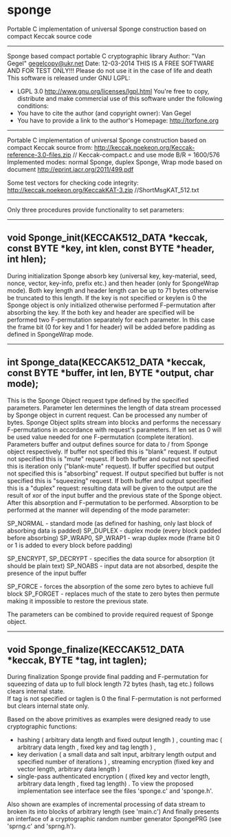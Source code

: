 sponge
======

Portable C implementation of universal Sponge construction based on compact Keccak source code

********************************************************************
Sponge based compact portable C cryptographic library
Author: "Van Gegel" <gegelcopy@ukr.net>
Date: 12-03-2014
THIS IS A FREE SOFTWARE  AND FOR TEST ONLY!!!
Please do not use it in the case of life and death
This software is released under GNU LGPL:

* LGPL 3.0 <http://www.gnu.org/licenses/lgpl.html>
You're free to copy, distribute and make commercial use
of this software under the following conditions:
* You have to cite the author (and copyright owner): Van Gegel
* You have to provide a link to the author's Homepage: <http://torfone.org>
********************************************************************

Portable C implementation of universal Sponge construction based on compact Keccak source from:
http://keccak.noekeon.org/Keccak-reference-3.0-files.zip   // Keccak-compact.c and use mode B/R = 1600/576
Implemented modes: normal Sponge, duplex Sponge, Wrap mode based on document http://eprint.iacr.org/2011/499.pdf

Some test vectors for checking code integrity: http://keccak.noekeon.org/KeccakKAT-3.zip //ShortMsgKAT_512.txt

********************************************************************

Only three procedures provide functionality to set parameters:

--------------------------------------------------------------------
void Sponge_init(KECCAK512_DATA *keccak, 
const BYTE *key, int klen, const BYTE *header, int hlen);
--------------------------------------------------------------------
During initialization Sponge absorb key (universal key, key-material, seed, nonce, vector, key-info, prefix etc.) and then header (only for SpongeWrap mode).  Both key length and header length can be up to 71 bytes otherwise be truncated to this length.
If the key  is not specified  or keylen is 0  the Sponge object is only initialized otherwise performed  F-permutation after absorbing the key.
If the both key and header  are  specified  will be performed two F-permutation separately for each parameter. In this case  the frame bit  (0 for key and 1 for header)  will be added before padding as defined in SpongeWrap mode.

--------------------------------------------------------------------
int Sponge_data(KECCAK512_DATA *keccak, const BYTE *buffer, 
int len, BYTE *output, char mode);
--------------------------------------------------------------------
This is the Sponge Object request type defined by the specified parameters.
Parameter  len  determines the length of data stream processed by Sponge object in current request.
Can be processed any number of bytes. Sponge Object splits stream  into blocks and performs the necessary F-permutations in accordance with   request's parameters.
If len set as 0 will be used value needed for one F-permutation (complete iteration).
Parameters buffer and output defines source for data to / from Sponge object respectively.
If buffer not specified this is "blank" request. 
If output not specified this is "mute" request. 
If both  buffer and output not specified this is iteration only ("blank-mute" request). If buffer specified but output not specified this is "absorbing" request. 
If output specified but buffer is not specified this is "squeezing" request. 
If both buffer and output specified this is a "duplex" request: resulting data will be given to the output are the result of xor  of the input buffer and the previous state of the Sponge object.
After this absorption and F-permutation to be performed. 
Absorption to be performed at the manner will depending  of the mode parameter:

SP_NORMAL - standard mode (as defined for hashing, only last block of absorbing data is padded)
SP_DUPLEX - duplex mode (every block padded before absorbing)
SP_WRAP0, SP_WRAP1 - wrap duplex mode (frame bit 0 or 1 is added to every block before padding)  

SP_ENCRYPT, SP_DECRYPT - specifies the data source for absorption (it should be plain text)
SP_NOABS - input data are not absorbed, despite the presence of the input buffer

SP_FORCE - forces the absorption of the some zero bytes to achieve full block 
SP_FORGET - replaces much of the state to zero bytes then permute making it impossible to restore the previous state.

The parameters can be combined to provide required request of Sponge object.

--------------------------------------------------------------------
void Sponge_finalize(KECCAK512_DATA *keccak, BYTE *tag, int taglen);
--------------------------------------------------------------------
During finalization Sponge provide final padding and F-permutation for squeezing of data up to full block length 72 bytes (hash, tag etc.) follows clears internal state.    
If tag is not specified or taglen is 0 the final F-permutation is not performed  but clears internal state only.

Based on the above primitives as examples were designed ready to use cryptographic functions:
- hashing ( arbitrary data length and fixed output length ) , 
counting mac ( arbitrary data length , fixed key and tag length ) , 
- key derivation ( a small data and salt input, arbitrary length output and specified number of iterations ) ,
streaming encryption (fixed key and vector length, arbitrary data length ) 
- single-pass authenticated encryption ( (fixed key  and vector length, arbitrary data length , fixed tag length) . 
To view the proposed implementation see interface see the files 'sponge.c' and 'sponge.h'. 

Also shown are examples of incremental processing of data stream to broken its into blocks of arbitrary length (see 'main.c')
And finally presents an interface of a cryptographic random number generator SpongePRG (see 'sprng.c' and 'sprng.h').

